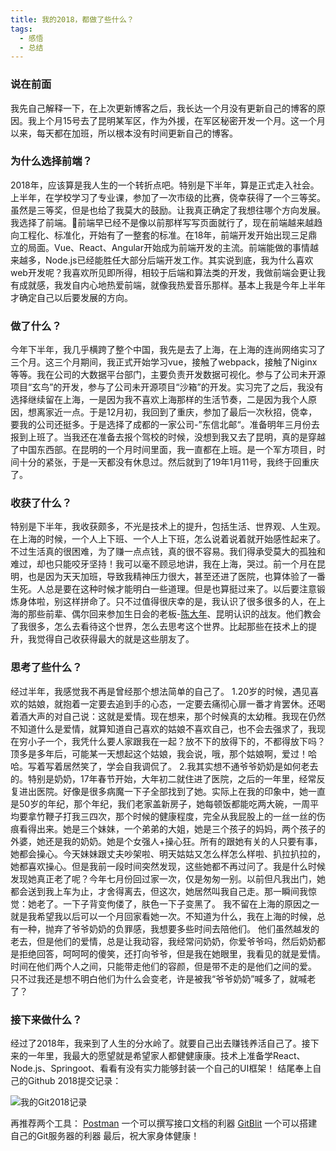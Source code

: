 ```yaml
---
title: 我的2018，都做了些什么？
tags:
  - 感悟
  - 总结
---
```

### 说在前面

   我先自己解释一下，在上次更新博客之后，我长达一个月没有更新自己的博客的原因。我上个月15号去了昆明某军区，作为外援，在军区秘密开发一个月。这一个月以来，每天都在加班，所以根本没有时间更新自己的博客。
### 为什么选择前端？

   2018年，应该算是我人生的一个转折点吧。特别是下半年，算是正式走入社会。<!-- more -->
   上半年，在学校学习了专业课，参加了一次市级的比赛，侥幸获得了一个三等奖。虽然是三等奖，但是也给了我莫大的鼓励。让我真正确定了我想往哪个方向发展。我选择了前端。前端早已经不是像以前那样写写页面就行了，现在前端越来越趋向工程化、标准化，开始有了一整套的标准。在18年，前端开发开始出现三足鼎立的局面。Vue、React、Angular开始成为前端开发的主流。前端能做的事情越来越多，Node.js已经能胜任大部分后端开发工作。其实说到底，我为什么喜欢web开发呢？我喜欢所见即所得，相较于后端和算法类的开发，我做前端会更让我有成就感，我发自内心地热爱前端，就像我热爱音乐那样。基本上我是今年上半年才确定自己以后要发展的方向。
### 做了什么？   

   今年下半年，我几乎横跨了整个中国，我先是去了上海，在上海的连尚网络实习了三个月。这三个月期间，我正式开始学习vue，接触了webpack，接触了Niginx等等。我在公司的大数据平台部门，主要负责开发数据可视化。参与了公司未开源项目“玄鸟”的开发，参与了公司未开源项目“沙箱”的开发。实习完了之后，我没有选择继续留在上海，一是因为我不喜欢上海那样的生活节奏，二是因为我个人原因，想离家近一点。于是12月初，我回到了重庆，参加了最后一次秋招，侥幸，要我的公司还挺多。于是选择了成都的一家公司-”东信北邮“。准备明年三月份去报到上班了。当我还在准备去报个驾校的时候，没想到我又去了昆明，真的是穿越了中国东西部。在昆明的一个月时间里面，我一直都在上班。是一个军方项目，时间十分的紧张，于是一天都没有休息过。然后就到了19年1月11号，我终于回重庆了。
### 收获了什么？

   特别是下半年，我收获颇多，不光是技术上的提升，包括生活、世界观、人生观。在上海的时候，一个人上下班、一个人上下班，怎么说着说着就开始感性起来了。不过生活真的很困难，为了赚一点点钱，真的很不容易。我们得承受莫大的孤独和难过，却也只能咬牙坚持！我可以毫不顾忌地讲，我在上海，哭过。前一个月在昆明，也是因为天天加班，导致我精神压力很大，甚至还进了医院，也算体验了一番生死。人总是要在这种时候才能明白一些道理。但是也算挺过来了。以后要注意锻炼身体啦，别这样拼命了。只不过值得很庆幸的是，我认识了很多很多的人，在上海的那些前辈、偶尔回来参加生日会的老板-[陈大年](https://baike.baidu.com/item/%E9%99%88%E5%A4%A7%E5%B9%B4/15497204?fr=aladdin)、昆明认识的战友。他们教会了我很多，怎么去看待这个世界，怎么去思考这个世界。比起那些在技术上的提升，我觉得自己收获得最大的就是这些朋友了。
### 思考了些什么？

   经过半年，我感觉我不再是曾经那个想法简单的自己了。
   1.20岁的时候，遇见喜欢的姑娘，就抱着一定要去追到手的心态，一定要去痛彻心扉一番才肯罢休。还喝着酒大声的对自己说：这就是爱情。现在想来，那个时候真的太幼稚。我现在仍然不知道什么是爱情，就算知道自己喜欢的姑娘不喜欢自己，也不会去强求了，我现在穷小子一个，我凭什么要人家跟我在一起？放不下的放得下的，不都得放下吗？顶多是多年后，可能某一天想起这个姑娘，我会说，哦，那个姑娘啊，爱过！哈哈。写着写着居然笑了，学会自我调侃了。
   2.我其实想不通爷爷奶奶是如何老去的。特别是奶奶，17年春节开始，大年初二就住进了医院，之后的一年里，经常反复进出医院。好像是很多病魔一下子全部找到了她。实际上在我的印象中，她一直是50岁的年纪，那个年纪，我们老家盖新房子，她每顿饭都能吃两大碗，一周平均要拿竹鞭子打我三四次，那个时候的健康程度，完全从我屁股上的一丝一丝的伤痕看得出来。她是三个妹妹，一个弟弟的大姐，她是三个孩子的妈妈，两个孩子的外婆，她还是我的奶奶。她是个女强人+操心狂。所有的跟她有关的人只要有事，她都会操心。今天妹妹跟丈夫吵架啦、明天姑姑又怎么样怎么样啦、扒拉扒拉的，她都喜欢操心。但是我前一段时间突然发现，这些她都不再过问了。我是什么时候发现她真正老了呢？今年七月份回过家一次，仅是匆匆一别。以前但凡我出门，她都会送到我上车为止，才舍得离去，但这次，她居然叫我自己走。那一瞬间我惊觉：她老了。一下子背变佝偻了，肤色一下子变黑了。 我不留在上海的原因之一就是我希望我以后可以一个月回家看她一次。不知道为什么，我在上海的时候，总有一种，抛弃了爷爷奶奶的负罪感，我想要多些时间去陪他们。
   他们虽然越发的老去，但是他们的爱情，总是让我动容，我经常问奶奶，你爱爷爷吗，然后奶奶都是拒绝回答，呵呵呵的傻笑，还打向爷爷，但是我在她眼里，我看见的就是爱情。时间在他们两个人之间，只能带走他们的容颜，但是带不走的是他们之间的爱。
   只不过我还是想不明白他们为什么会变老，许是被我“爷爷奶奶”喊多了，就喊老了？

### 接下来做什么？

   经过了2018年，我来到了人生的分水岭了。就要自己出去赚钱养活自己了。接下来的一年里，我最大的愿望就是希望家人都健健康康。技术上准备学React、Node.js、Springoot、看看有没有实力能够封装一个自己的UI框架！
   结尾奉上自己的Github 2018提交记录：

   ![我的Git2018记录](https://i.loli.net/2019/01/17/5c4093d3d7b70.png)

  再推荐两个工具：
  [Postman](https://www.getpostman.com/) 一个可以撰写接口文档的利器
  [GitBlit](http://www.gitblit.com/) 一个可以搭建自己的Git服务器的利器
  最后，祝大家身体健康！
